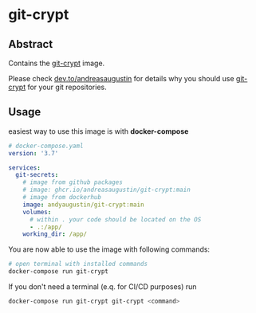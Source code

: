 # git-crypt

## Abstract

Contains the [git-crypt][git-crypt] image.

Please check [dev.to/andreasaugustin][dev-to] for details why you should use [git-crypt][git-crypt] for your git repositories.

## Usage

easiest way to use this image is with **docker-compose**

```yaml
# docker-compose.yaml
version: '3.7'

services:
  git-secrets:
    # image from github packages
    # image: ghcr.io/andreasaugustin/git-crypt:main
    # image from dockerhub
    image: andyaugustin/git-crypt:main
    volumes:
      # within . your code should be located on the OS
      - .:/app/
    working_dir: /app/
```

You are now able to use the image with following commands:

```bash
# open terminal with installed commands
docker-compose run git-crypt
```

If you don't need a terminal (e.q. for CI/CD purposes) run

```bash
docker-compose run git-crypt git-crypt <command>
```

[git-crypt]: https://github.com/AGWA/git-crypt
[dev-to]: https://dev.to/andreasaugustin/git-share-secrets-4c60
